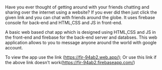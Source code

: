 Have you ever thought of getting around with your friends chatting and sharing over the internet using a website? If you ever did then just click the given link and you can chat with friends around the globe. It uses firebase console for back-end and HTML,CSS and JS in front-end.

A basic web based chat app which is designed using HTML,CSS and JS in the front-end and firebase for the back-end server and databses. This web application allows to you to message anyone around the world with google account.

To view the app use the link (https://fir-94ab2.web.app/); Or use this link if the above link doesn't work(https://fir-94ab2.firebaseapp.com/)

